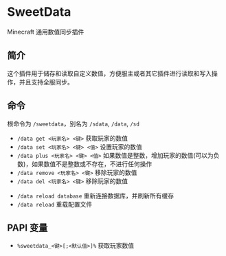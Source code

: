 # SweetData

Minecraft 通用数值同步插件

## 简介

这个插件用于储存和读取自定义数值，方便服主或者其它插件进行读取和写入操作，并且支持全服同步。

## 命令

根命令为 `/sweetdata`，别名为 `/sdata`, `/data`, `/sd`
+ `/data get <玩家名> <键>` 获取玩家的数值
+ `/data set <玩家名> <键> <值>` 设置玩家的数值
+ `/data plus <玩家名> <键> <值>` 如果数值是整数，增加玩家的数值(可以为负数)，如果数值不是整数或不存在，不进行任何操作
+ `/data remove <玩家名> <键>` 移除玩家的数值
+ `/data del <玩家名> <键>` 移除玩家的数值
- `/data reload database` 重新连接数据库，并刷新所有缓存
- `/data reload` 重载配置文件

## PAPI 变量

+ `%sweetdata_<键>[;<默认值>]%` 获取玩家数值
